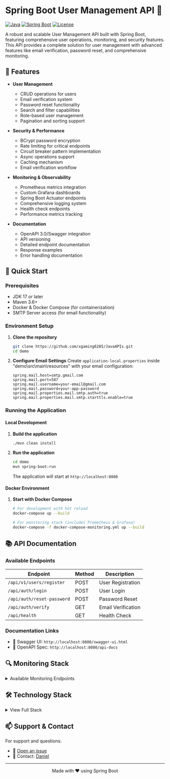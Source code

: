 # Spring Boot User Management API 🚀

[![Java](https://img.shields.io/badge/Java-17-orange.svg)](https://openjdk.java.net/projects/jdk/17/)
[![Spring Boot](https://img.shields.io/badge/Spring%20Boot-3.2.0-brightgreen.svg)](https://spring.io/projects/spring-boot)
[![License](https://img.shields.io/badge/License-Custom-blue.svg)](LICENSE)

A robust and scalable User Management API built with Spring Boot, featuring comprehensive user operations, monitoring, and security features. This API provides a complete solution for user management with advanced features like email verification, password reset, and comprehensive monitoring.

## 🌟 Features

- **User Management**
  - CRUD operations for users
  - Email verification system
  - Password reset functionality
  - Search and filter capabilities
  - Role-based user management
  - Pagination and sorting support

- **Security & Performance**
  - BCrypt password encryption
  - Rate limiting for critical endpoints
  - Circuit breaker pattern implementation
  - Async operations support
  - Caching mechanism
  - Email verification workflow

- **Monitoring & Observability**
  - Prometheus metrics integration
  - Custom Grafana dashboards
  - Spring Boot Actuator endpoints
  - Comprehensive logging system
  - Health check endpoints
  - Performance metrics tracking

- **Documentation**
  - OpenAPI 3.0/Swagger integration
  - API versioning
  - Detailed endpoint documentation
  - Response examples
  - Error handling documentation

## 🚀 Quick Start

### Prerequisites

- JDK 17 or later
- Maven 3.6+
- Docker & Docker Compose (for containerization)
- SMTP Server access (for email functionality)

### Environment Setup

1. **Clone the repository**
   ```bash
   git clone https://github.com/xgaming6285/JavaAPIs.git
   cd demo
   ```

2. **Configure Email Settings**
   Create `application-local.properties` inside "demo\src\main\resources\" with your email configuration:
   ```properties
   spring.mail.host=smtp.gmail.com
   spring.mail.port=587
   spring.mail.username=your-email@gmail.com
   spring.mail.password=your-app-password
   spring.mail.properties.mail.smtp.auth=true
   spring.mail.properties.mail.smtp.starttls.enable=true
   ```

### Running the Application

#### Local Development
1. **Build the application**
   ```bash
   ./mvn clean install
   ```

2. **Run the application**
   ```bash
   cd demo
   mvn spring-boot:run
   ```

   The application will start at `http://localhost:8080`

#### Docker Environment
1. **Start with Docker Compose**
   ```bash
   # For development with hot reload
   docker-compose up --build

   # For monitoring stack (includes Prometheus & Grafana)
   docker-compose -f docker-compose-monitoring.yml up --build
   ```

## 📚 API Documentation

### Available Endpoints
| Endpoint | Method | Description |
|----------|--------|-------------|
| `/api/v1/users/register` | POST | User Registration |
| `/api/auth/login` | POST | User Login |
| `/api/auth/reset-password` | POST | Password Reset |
| `/api/auth/verify` | GET | Email Verification |
| `/api/health` | GET | Health Check |

### Documentation Links
- 📘 Swagger UI: `http://localhost:8080/swagger-ui.html`
- 📗 OpenAPI Spec: `http://localhost:8080/api-docs`

## 🔍 Monitoring Stack

<details>
<summary>Available Monitoring Endpoints</summary>

| Service | URL | Credentials |
|---------|-----|-------------|
| Spring Actuator | `http://localhost:8080/actuator` | - |
| Prometheus | `http://localhost:8080/actuator/prometheus` | - |
| Grafana | `http://localhost:3000` | admin/admin |

</details>

## 🛠️ Technology Stack

<details>
<summary>View Full Stack</summary>

| Category | Technologies |
|----------|-------------|
| Core Framework | Spring Boot 3.2.0, Spring Data JPA, Spring Security Crypto |
| Database | H2 Database (dev/test), PostgreSQL/MySQL support |
| Monitoring | Prometheus, Grafana, Resilience4j, Spring Boot Actuator |
| Documentation & Testing | SpringDoc OpenAPI, JUnit 5, Spring Boot Test |
| DevOps | Docker, Docker Compose, Maven |

</details>

## 📫 Support & Contact

For support and questions:
- 🐛 [Open an issue](https://github.com/xgaming6285/JavaAPIs/issues)
- 📧 Contact: [Daniel](mailto:dani034406@gmail.com)

---

<div align="center">
Made with ❤️ using Spring Boot
</div>


